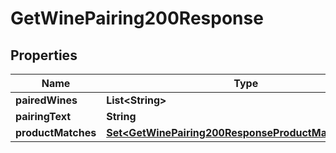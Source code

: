 

# GetWinePairing200Response



## Properties

| Name | Type | Description | Notes |
|------------ | ------------- | ------------- | -------------|
|**pairedWines** | **List&lt;String&gt;** |  |  |
|**pairingText** | **String** |  |  |
|**productMatches** | [**Set&lt;GetWinePairing200ResponseProductMatchesInner&gt;**](GetWinePairing200ResponseProductMatchesInner.md) |  |  |



